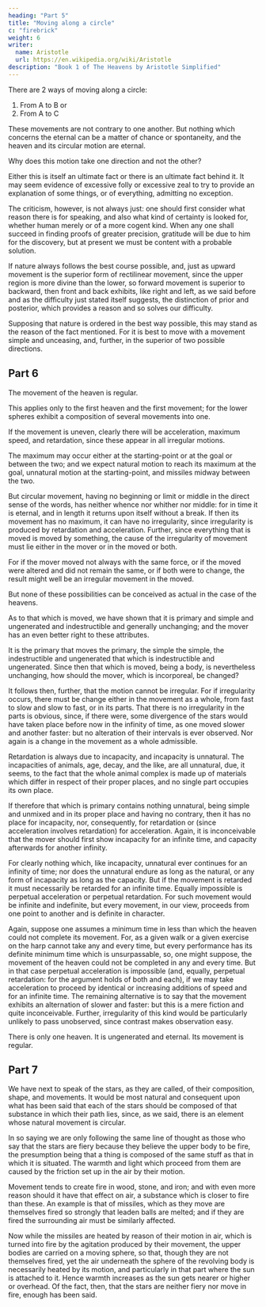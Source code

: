 ```yaml
---
heading: "Part 5"
title: "Moving along a circle"
c: "firebrick"
weight: 6
writer:
  name: Aristotle
  url: https://en.wikipedia.org/wiki/Aristotle
description: "Book 1 of The Heavens by Aristotle Simplified"
---
```




There are 2 ways of moving along a circle:

1. From A to B or
2. From A to C

These movements are not contrary to one another. But nothing which concerns the eternal can be a matter of chance or spontaneity, and the heaven and its circular motion are eternal.

Why does this motion take one direction and not the other?

Either this is itself an ultimate fact or there is an ultimate fact behind it. It may seem evidence of excessive folly or excessive zeal to try to provide an explanation of some things, or of everything, admitting no exception. 

The criticism, however, is not always just: one should first consider what reason there is for speaking, and also what kind of certainty is looked for, whether human merely or of a more cogent kind. When any one shall succeed in finding proofs of greater precision, gratitude will be due to him for the discovery, but at present we must be content with a probable solution. 

If nature always follows the best course possible, and, just as upward movement is the superior form of rectilinear movement, since the upper region is more divine than the lower, so forward movement is superior to backward, then front and back exhibits, like right and left, as we said before and as the difficulty just stated itself suggests, the distinction of prior and posterior, which provides a reason and so solves our difficulty.

Supposing that nature is ordered in the best way possible, this may stand as the reason of the fact mentioned. For it is best to move with a movement simple and unceasing, and, further, in the superior of two possible directions.



## Part 6

The movement of the heaven is regular.

This applies only to the first heaven and the first movement; for the lower spheres exhibit a composition of several movements into one.

If the movement is uneven, clearly there will be acceleration, maximum speed, and retardation, since these appear in all irregular motions.

The maximum may occur either at the starting-point or at the goal or between the two; and we expect natural motion to reach its maximum at the goal, unnatural motion at the starting-point, and missiles midway between the two. 

But circular movement, having no beginning or limit or middle in the direct sense of the words, has neither whence nor whither nor middle: for in time it is eternal, and in length it returns upon itself without a break. If then its movement has no maximum, it can have no irregularity, since irregularity is produced by retardation and acceleration. Further, since everything that is moved is moved by something, the cause of the irregularity of movement must lie either in the mover or in the moved or both.

For if the mover moved not always with the same force, or if the moved were altered and did not remain the same, or if both were to change, the result might well be an irregular movement in the moved. 

But none of these possibilities can be conceived as actual in the case of the heavens. 

As to that which is moved, we have shown that it is primary and simple and ungenerated and indestructible and generally unchanging; and the mover has an even better right to these attributes. 

It is the primary that moves the primary, the simple the simple, the indestructible and ungenerated that which is indestructible and ungenerated. Since then that which is moved, being a body, is nevertheless unchanging, how should the mover, which is incorporeal, be changed?

It follows then, further, that the motion cannot be irregular. For if irregularity occurs, there must be change either in the movement as a whole, from fast to slow and slow to fast, or in its parts. That there is no irregularity in the parts is obvious, since, if there were, some divergence of the stars would have taken place before now in the infinity of time, as one moved slower and another faster: but no alteration of their intervals is ever observed. Nor again is a change in the movement as a whole admissible.

Retardation is always due to incapacity, and incapacity is unnatural. The incapacities of animals, age, decay, and the like, are all unnatural, due, it seems, to the fact that the whole animal complex is made up of materials which differ in respect of their proper places, and no single part occupies its own place. 

If therefore that which is primary contains nothing unnatural, being simple and unmixed and in its proper place and having no contrary, then it has no place for incapacity, nor, consequently, for retardation or (since acceleration involves retardation) for acceleration. Again, it is inconceivable that the mover should first show incapacity for an infinite time, and capacity afterwards for another infinity. 

For clearly nothing which, like incapacity, unnatural ever continues for an infinity of time; nor does the unnatural endure as long as the natural, or any form of incapacity as long as the capacity. But if the movement is retarded it must necessarily be retarded for an infinite time. Equally impossible is perpetual acceleration or perpetual retardation. For such movement would be infinite and indefinite, but every movement, in our view, proceeds from one point to another and is definite in character. 

Again, suppose one assumes a minimum time in less than which the heaven could not complete its movement. For, as a given walk or a given exercise on the harp cannot take any and every time, but every performance has its definite minimum time which is unsurpassable, so, one might suppose, the movement of the heaven could not be completed in any and every time. But in that case perpetual acceleration is impossible (and, equally, perpetual retardation: for the argument holds of both and each), if we may take acceleration to proceed by identical or increasing additions of speed and for an infinite time. The remaining alternative is to say that the movement exhibits an alternation of slower and faster: but this is a mere fiction and quite inconceivable. Further, irregularity of this kind would be particularly unlikely to pass unobserved, since contrast makes observation easy.

There is only one heaven. It is ungenerated and eternal. Its movement is regular.


## Part 7

We have next to speak of the stars, as they are called, of their composition, shape, and movements. It would be most natural and consequent upon what has been said that each of the stars should be composed of that substance in which their path lies, since, as we said, there is an element whose natural movement is circular.

In so saying we are only following the same line of thought as those who say that the stars are fiery because they believe the upper body to be fire, the presumption being that a thing is composed of the same stuff as that in which it is situated. The warmth and light which proceed from them are caused by the friction set up in the air by their motion. 

Movement tends to create fire in wood, stone, and iron; and with even more reason should it have that effect on air, a substance which is closer to fire than these. An example is that of missiles, which as they move are themselves fired so strongly that leaden balls are melted; and if they are fired the surrounding air must be similarly affected.

Now while the missiles are heated by reason of their motion in air, which is turned into fire by the agitation produced by their movement, the upper bodies are carried on a moving sphere, so that, though they are not themselves fired, yet the air underneath the sphere of the revolving body is necessarily heated by its motion, and particularly in that part where the sun is attached to it. Hence warmth increases as the sun gets nearer or higher or overhead. Of the fact, then, that the stars are neither fiery nor move in fire, enough has been said.
